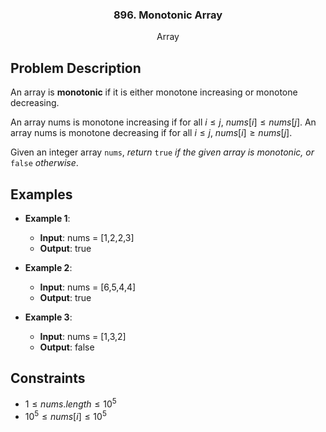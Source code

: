 <p align="center">

  <h3 align="center">896. Monotonic Array</h3>

  <p align="center">
    Array
    <br>
  </p>
</p>

## Problem Description

An array is **monotonic** if it is either monotone increasing or monotone decreasing.

An array nums is monotone increasing if for all $i \leq j$, $nums[i] \leq nums[j]$. An array nums is monotone decreasing if for all $i \leq j$, $nums[i] \geq nums[j]$.

Given an integer array `nums`, *return* `true` *if the given array is monotonic, or* `false` *otherwise*.

## Examples
- **Example 1**:
  - **Input**: nums = [1,2,2,3]
  - **Output**: true

- **Example 2**:
  - **Input**: nums = [6,5,4,4]
  - **Output**: true

- **Example 3**:
  - **Input**: nums = [1,3,2]
  - **Output**: false

## Constraints
- $1 \leq nums.length \leq 10^5$
- $10^5 \leq nums[i] \leq 10^5$
